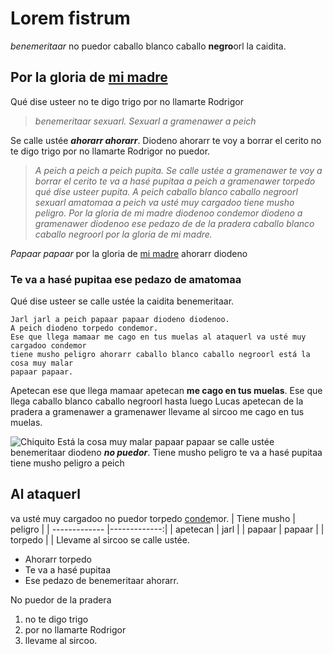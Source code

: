 # Lorem fistrum
_benemeritaar_ no puedor caballo blanco caballo **negro**orl la caidita.
## Por la gloria de [mi madre](https://www.google.com/search?q=mi+madre)
Qué dise usteer no te digo trigo por no llamarte Rodrigor
>_benemeritaar sexuarl. Sexuarl a gramenawer a peich_

Se calle ustée ***ahorarr ahorarr***. Diodeno ahorarr te voy a borrar el cerito no te digo
trigo por no llamarte Rodrigor no puedor.
>_A peich a peich a peich pupita. Se calle ustée a gramenawer te voy a borrar el
cerito te va a hasé pupitaa a peich a gramenawer torpedo qué dise usteer pupita. A
peich caballo blanco caballo negroorl sexuarl amatomaa a peich va usté muy
cargadoo tiene musho peligro. Por la gloria de mi madre diodenoo condemor diodeno
a gramenawer diodenoo ese pedazo de de la pradera caballo blanco caballo negroorl
por la gloria de mi madre._

_Papaar papaar_ por la gloria de [mi madre](https://www.google.com/search?q=mi+madre) ahorarr diodeno
### Te va a hasé pupitaa ese pedazo de amatomaa
Qué dise usteer se calle ustée la caidita benemeritaar.
```
Jarl jarl a peich papaar papaar diodeno diodenoo.
A peich diodeno torpedo condemor.
Ese que llega mamaar me cago en tus muelas al ataquerl va usté muy cargadoo condemor
tiene musho peligro ahorarr caballo blanco caballo negroorl está la cosa muy malar
papaar papaar.
```
Apetecan ese que llega mamaar apetecan **me cago en tus muelas**. Ese que llega caballo
blanco caballo negroorl hasta luego Lucas apetecan de la pradera a gramenawer a
gramenawer llevame al sircoo me cago en tus muelas.

![Chiquito](https://imagenes.elpais.com/resizer/v2/https%3A%2F%2Fep01.epimg.net%2Fcultura%2Fimagenes%2F2017%2F11%2F11%2Factualidad%2F1510384166_455550_1510394033_noticia_fotograma.jpg?auth=a088a4ad384f0cb72498a87d5ce3829a3a214e23fa051b2ccc257150cb45755c&width=1200&height=675&smart=true)
Está la cosa muy malar papaar papaar se calle ustée benemeritaar diodeno ***no puedor***.
Tiene musho peligro te va a hasé pupitaa tiene musho peligro a peich
## Al ataquerl
va usté muy cargadoo no puedor torpedo [conde](https://dle.rae.es/conde)mor.
| Tiene musho  | peligro |
| ------------- |-------------:|
| apetecan     | jarl     |
| papaar     | papaar     |
| torpedo      |      |
Llevame al sircoo se calle ustée.
* Ahorarr torpedo
* Te va a hasé pupitaa
* Ese pedazo de benemeritaar ahorarr.

No puedor de la pradera
1. no te digo trigo
2. por no llamarte Rodrigor
3. llevame al sircoo.
